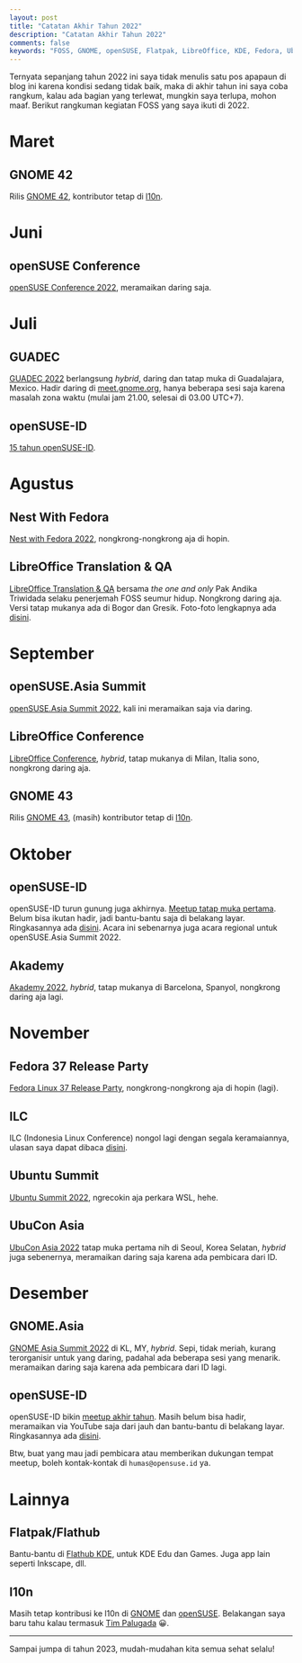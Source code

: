 ```yaml
---
layout: post
title: "Catatan Akhir Tahun 2022"
description: "Catatan Akhir Tahun 2022"
comments: false
keywords: "FOSS, GNOME, openSUSE, Flatpak, LibreOffice, KDE, Fedora, Ubuntu, Linux"
---
```

Ternyata sepanjang tahun 2022 ini saya tidak menulis satu pos apapaun di blog ini karena kondisi sedang tidak baik, maka di akhir tahun ini saya coba rangkum, kalau ada bagian yang terlewat, mungkin saya terlupa, mohon maaf. Berikut rangkuman kegiatan FOSS yang saya ikuti di 2022.

# Maret
## GNOME 42
Rilis [GNOME 42](https://release.gnome.org/42/), kontributor tetap di [l10n](https://l10n.gnome.org/teams/id/).

# Juni
## openSUSE Conference
[openSUSE Conference 2022](https://events.opensuse.org/conferences/oSC22), meramaikan daring saja.

# Juli
## GUADEC
[GUADEC 2022](https://events.gnome.org/event/77/) berlangsung *hybrid*, daring dan tatap muka di Guadalajara, Mexico. Hadir daring di [meet.gnome.org](https://meet.gnome.org/), hanya beberapa sesi saja karena masalah zona waktu (mulai jam 21.00, selesai di 03.00 UTC+7).

## openSUSE-ID
[15 tahun openSUSE-ID](https://opensuse.id/2022/07/23/15-tahun-opensuse-id/).

# Agustus
## Nest With Fedora
[Nest with Fedora 2022](https://hopin.com/events/nest-with-fedora-2022), nongkrong-nongkrong aja di hopin.

## LibreOffice Translation & QA
[LibreOffice Translation & QA](https://libreoffice.id/posts/translation-qa-2022/) bersama *the one and only* Pak Andika Triwidada selaku penerjemah FOSS seumur hidup. Nongkrong daring aja. Versi tatap mukanya ada di Bogor dan Gresik. Foto-foto lengkapnya ada [disini](https://album.raniaamina.id/index.php?/category/libreoffice-id-translation-2022). 

# September
## openSUSE.Asia Summit
[openSUSE.Asia Summit 2022](https://events.opensuse.org/conferences/oSAS22), kali ini meramaikan saja via daring.  

## LibreOffice Conference
[LibreOffice Conference](https://conference.libreoffice.org/2022/), *hybrid*, tatap mukanya di Milan, Italia sono, nongkrong daring aja.

## GNOME 43
Rilis [GNOME 43](https://release.gnome.org/43/), (masih) kontributor tetap di [l10n](https://l10n.gnome.org/teams/id/).

# Oktober
## openSUSE-ID
openSUSE-ID turun gunung juga akhirnya. [Meetup tatap muka pertama](https://opensuse.id/2022/09/09/opensuse-id-meet-up/). Belum bisa ikutan hadir, jadi bantu-bantu saja di belakang layar. Ringkasannya ada [disini](https://github.com/opensuse-id/meetups/tree/main/221001). Acara ini sebenarnya juga acara regional untuk openSUSE.Asia Summit 2022.

## Akademy
[Akademy 2022](https://akademy.kde.org/2022), *hybrid*, tatap mukanya di Barcelona, Spanyol, nongkrong daring aja lagi.


# November
## Fedora 37 Release Party
[Fedora Linux 37 Release Party](https://hopin.com/events/fedora-linux-37-release-party), nongkrong-nongkrong aja di hopin (lagi).

## ILC

ILC (Indonesia Linux Conference) nongol lagi dengan segala keramaiannya, ulasan saya dapat dibaca [disini](https://opensuse.id/2022/11/12/opensuse-id-di-indonesia-linux-conference-2022/). 

## Ubuntu Summit
[Ubuntu Summit 2022](https://events.canonical.com/event/2/), ngrecokin aja perkara WSL, hehe.

## UbuCon Asia
[UbuCon Asia 2022](https://2022.ubucon.asia/) tatap muka pertama nih di Seoul, Korea Selatan, *hybrid* juga sebenernya, meramaikan daring saja karena ada pembicara dari ID.

# Desember
## GNOME.Asia
[GNOME Asia Summit 2022](https://events.gnome.org/event/100/) di KL, MY, *hybrid*. Sepi, tidak meriah, kurang terorganisir untuk yang daring, padahal ada beberapa sesi yang menarik. meramaikan daring saja karena ada pembicara dari ID lagi.

## openSUSE-ID
openSUSE-ID bikin [meetup akhir tahun](https://opensuse.id/2022/12/12/opensuse-id-meet-up-desember-2022/). Masih belum bisa hadir, meramaikan via YouTube saja dari jauh dan bantu-bantu di belakang layar. Ringkasannya ada [disini](https://github.com/opensuse-id/meetups/tree/main/221217).

Btw, buat yang mau jadi pembicara atau memberikan dukungan tempat meetup, boleh kontak-kontak di `humas@opensuse.id` ya.

# Lainnya
## Flatpak/Flathub
Bantu-bantu di [Flathub KDE](https://github.com/flathub), untuk KDE Edu dan Games. Juga app lain seperti Inkscape, dll.

## l10n
Masih tetap kontribusi ke l10n di [GNOME](https://l10n.gnome.org/teams/id/) dan [openSUSE](https://l10n.opensuse.org/). Belakangan saya baru tahu kalau termasuk [Tim Palugada](https://i14i.andika.info/mediawiki/index.php/Tim_Palugada) 😀.

---

Sampai jumpa di tahun 2023, mudah-mudahan kita semua sehat selalu!

